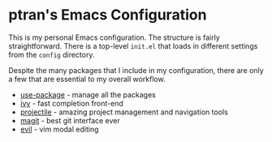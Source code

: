 # ptran's Emacs Configuration

This is my personal Emacs configuration. The structure is fairly straightforward. There is a top-level `init.el` that loads in different settings from the `config` directory.

Despite the many packages that I include in my configuration, there are only a few that are essential to my overall workflow.

- [use-package](https://github.com/jwiegley/use-package) - manage all the packages
- [ivy](https://github.com/abo-abo/swiper) - fast completion front-end
- [projectile](https://github.com/bbatsov/projectile) - amazing project management and navigation tools
- [magit](https://github.com/magit/magit) - best git interface ever
- [evil](https://github.com/emacs-evil/evil) - vim modal editing

